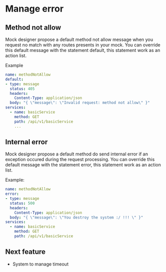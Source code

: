 # Manage error

## Method not allow
Mock designer propose a default method not allow message when you request no match with any routes presents in your mock.
You can override this default message with the statement default, this statement work as an action list.

Example
```yaml
name: methodNotAllow
default:
- type: message
  status: 405
  headers:
    Content-Type: application/json
  body: "{ \"message\": \"Invalid request: method not allow\" }"
services:
  - name: basicService
    method: GET
    path: /api/v1/basicService
    ...
```

## Internal error
Mock designer propose a default method do send internal error if an exception occured during the request processing.
You can override this default message with the statement error, this statement work as an action list.

Example:
```yaml
name: methodNotAllow
error:
- type: message
  status: 500
  headers:
    Content-Type: application/json
  body: "{ \"message\": \"You destroy the system :/ !!! \" }"
services:
  - name: basicService
    method: GET
    path: /api/v1/basicService
```

## Next feature

* System to manage timeout